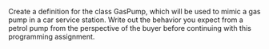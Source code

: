 Create a definition for the class GasPump, which will be used to mimic a gas pump in a car service station. Write out the behavior you expect from a petrol pump from the perspective of the buyer before continuing with this programming assignment.
